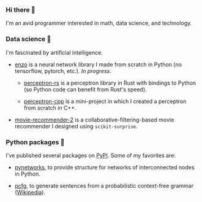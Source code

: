 ### Hi there 👋 

I'm an avid programmer interested in math, data science, and technology.

### Data science 🧪

I'm fascinated by artificial intelligence.

- [enzo](https://github.com/thomasbreydo/enzo) is a neural network library I made from scratch in Python (no tensorflow, pytorch, etc.). *In progress*.

  - [perceptron-rs](https://github.com/thomasbreydo/perceptron-rs) is a perceptron library in Rust with bindings to Python (so Python code can benefit from Rust's speed).

  - [perceptron-cpp](https://github.com/thomasbreydo/perceptron-cpp) is a mini-project in which I created a perceptron from scratch in C++.
  
- [movie-recommender-2](https://github.com/thomasbreydo/movie-recommender-2) is a collaborative-filtering-based movie recommender I designed using `scikit-surprise`.

### Python packages 🐍

I've published several packages on [PyPI](https://pypi.org/user/tbreydo/). Some of my favorites are:

- [pynetworks](https://github.com/thomasbreydo/pynetworks), to provide structure for networks of interconnected nodes in Python.

- [pcfg](https://github.com/thomasbreydo/pcfg), to generate sentences from a probabilistic context-free grammar ([Wikipedia](https://en.wikipedia.org/wiki/Probabilistic_context-free_grammar)).

<!-- - [movieposters](https://github.com/thomasbreydo/movieposters), to get the link to a movie's poster given its title. -->

<!-- - [pymastermind](https://github.com/thomasbreydo/pymastermind), to make it easy to emulate the MasterMind game in Python. -->
